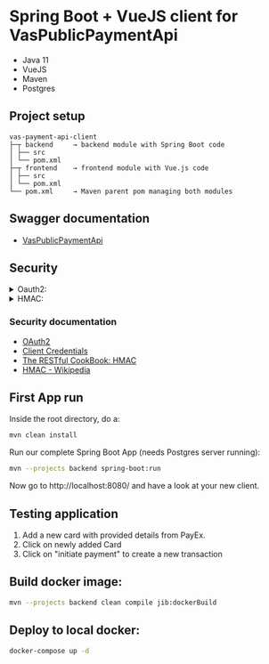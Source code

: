 # Spring Boot + VueJS client for VasPublicPaymentApi

* Java 11
* VueJS
* Maven
* Postgres

## Project setup

```
vas-payment-api-client
├─┬ backend     → backend module with Spring Boot code
│ ├── src
│ └── pom.xml
├─┬ frontend    → frontend module with Vue.js code
│ ├── src
│ └── pom.xml
└── pom.xml     → Maven parent pom managing both modules
```


## Swagger documentation

* [VasPublicPaymentApi](https://stage-evc.payex.com/payment-api/swagger-ui.html)


## Security

<details>
	<summary>Oauth2:</summary>

VasPublicPaymentApi requires an OAuth2 access token for interaction.  
This application automatically handles token fetching and refreshing by using [Spring Security](https://docs.spring.io/spring-security-oauth2-boot/docs/current/reference/htmlsingle/#boot-features-security-custom-user-info-client).   
Configuration values are set in [application.yml](./backend/src/main/resources/application.yml): 

```yaml
# "XXX" Should be replaced by value provided by PayEx
# CLIENT_ID/CLIENT_SECRET/VAS_AUTH_SERVER_URL can also be set in docker-compose.yml as environment variables if running with docker
# The application will see if environment variables are present, if not fall back to "XXX" values.
vas-payment-api:
    oauth2:
        client:
            grantType: client_credentials
            clientId: "${CLIENT_ID}:XXX"
            clientSecret: "${CLIENT_SECRET}:XXX"
            accessTokenUri: "${VAS_AUTH_SERVER_URL}:XXX"
            scope: publicapi 
            
```
And the implementation of these are located in [Oauth2RestTemplateConfiguration.java](./backend/src/main/java/com/payex/vas/demo/config/security/Oauth2RestTemplateConfiguration.java):
```java
public class Oauth2RestTemplateConfiguration {
    //...
    @Bean
    @ConfigurationProperties("vas-payment-api.oauth2.client")
    protected ClientCredentialsResourceDetails oAuthDetails() {
        return new ClientCredentialsResourceDetails();
    }

    @Bean
    protected RestTemplate restTemplate() {
        var restTemplate = new OAuth2RestTemplate(oAuthDetails());
        restTemplate.setInterceptors(ImmutableList.of(externalRequestInterceptor()));
        restTemplate.setRequestFactory(httpRequestFactory());
        return restTemplate;
    }
    //...
}
```

</details>

<details>
	<summary>HMAC:</summary>

The API also requires HMAC authentication to be present in a request.  
In this client the HMAC value is automatically calculated by [HmacSignatureBuilder.java](./backend/src/main/java/com/payex/vas/demo/config/security/HmacSignatureBuilder.java) and added to all outgoing requests in [ExternalRequestInterceptor.java](./backend/src/main/java/com/payex/vas/demo/config/ExternalRequestInterceptor.java)  

HMAC is implemented using SHA-512 secure hash algorithm. 

Expected `Hmac` header format is:
```text
HmacSHA512 <user>:<nonce>:<digest>	
```
where `digest` is a Base64 formatted HMAC SHA512 digest of the following string: 
```text
METHOD\n
RESOURCE\n
USER\
NONCE\n
DATE\n
PAYLOAD\n
```

`METHOD` (mandatory) the requested method (in upper case) 
`RESOURCE` (mandatory) the path to desired resource (without hostname and any query parameters)  
`NONSE` (mandatory) a unique value for each request ([UUID](https://tools.ietf.org/rfc/rfc4122.txt)) 
`DATE`(optional) same as `Transmission-Time` if provided as seperate header. Uses [ISO8601 standard](https://en.wikipedia.org/wiki/ISO_8601)
`PAYLOAD` (optional) body of request 

Example request:

```bash
curl -X POST \
   https://stage-evc.payex.com/payment-api/api/payments/payment-account/balance \
  -d '{
	  	"accountIdentifier": {
			"accountKey": "7013360000000000000",
			"cvc": "123",
			"expiryDate": "2020-12-31",
			"instrument": "CC"
		}
	}'
```

In this example `USER` is user and `SECRET` is secret. 

The plain string to `digest` would then be:
```text
POST
/payment-api/api/payments/payment-account/balance
user
21a0213e-30eb-85ab-b355-a310d31af30e
2019-06-18T09:19:15.208257Z
{
	"accountIdentifier": {
		"accountKey": "7013360000000000000",
		"cvc": "123",
		"expiryDate": "2020-12-31",
		"instrument": "CC"
	}
}
```

The plain `digest` string is then hashed with `HmacSHA512` algorithm and the `SECRET`.
Finally we Base64 encode the hashed value. This is the final `digest` to be provided in the `Hmac` header.


Final `Hmac` header value: 
```text 
HmacSHA512 user:21a0213e-30eb-85ab-b355-a310d31af30e:oY5Q5Rf1anCz7DRm3GyWR0dvJDnhl/psylfnNCn6FA0NOrQS3L0fvyUsQ1IQ9gQPeLUt9J3IM2zwoSfZpDgRJA==
```

</details>

### Security documentation
* [OAuth2](https://oauth.net/2/)
* [Client Credentials](https://www.oauth.com/oauth2-servers/access-tokens/client-credentials/)
* [The RESTful CookBook: HMAC](http://restcookbook.com/Basics/loggingin/)
* [HMAC - Wikipedia](https://en.wikipedia.org/wiki/HMAC)

## First App run

Inside the root directory, do a: 

```bash
mvn clean install
```

Run our complete Spring Boot App (needs Postgres server running):

```bash
mvn --projects backend spring-boot:run
```

Now go to http://localhost:8080/ and have a look at your new client.

## Testing application

1. Add a new card with provided details from PayEx.
2. Click on newly added Card
3. Click on "initiate payment" to create a new transaction 
 

## Build docker image:
```bash
mvn --projects backend clean compile jib:dockerBuild
```
    
## Deploy to local docker:
```bash
docker-compose up -d    
```
